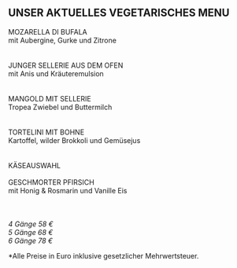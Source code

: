 ## UNSER AKTUELLES VEGETARISCHES MENU

MOZARELLA DI BUFALA    
mit Aubergine, Gurke und Zitrone  
<br>
<br>
JUNGER SELLERIE AUS DEM OFEN    
mit Anis und Kräuteremulsion  
<br>
<br>
MANGOLD MIT SELLERIE   
Tropea Zwiebel und Buttermilch  
<br>
<br>
TORTELINI MIT BOHNE    
Kartoffel, wilder Brokkoli und Gemüsejus  
<br>
<br>
KÄSEAUSWAHL
<br>
<br>
GESCHMORTER PFIRSICH   
mit Honig & Rosmarin und Vanille Eis  
<br>
<br>
<br>
_4 Gänge 58 €_  
_5 Gänge 68 €_   
_6 Gänge 78 €_  
  
\*Alle Preise in Euro inklusive gesetzlicher Mehrwertsteuer.
